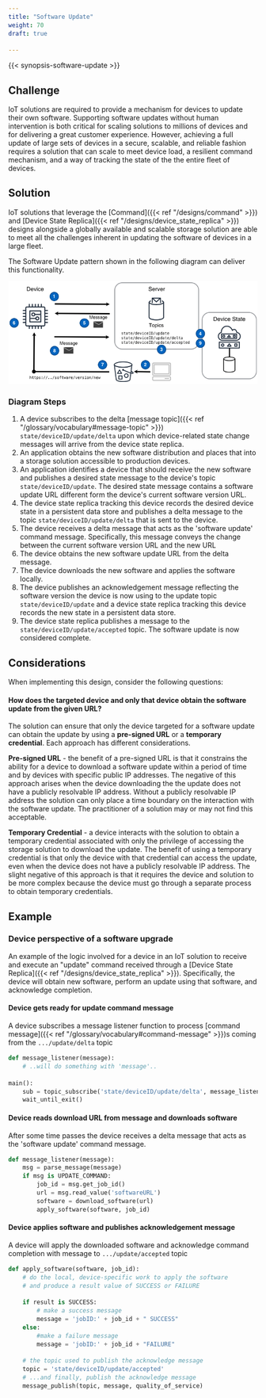 ```yaml
---
title: "Software Update"
weight: 70
draft: true

---
```


{{< synopsis-software-update >}}
<!--more-->

## Challenge
IoT solutions are required to provide a mechanism for devices to update their own software. Supporting software updates without human intervention is both critical for scaling solutions to millions of devices and for delivering a great customer experience. However, achieving a full update of large sets of devices in a secure, scalable, and reliable fashion requires a solution that can scale to meet device load, a resilient command mechanism, and a way of tracking the state of the the entire fleet of devices. 

## Solution
IoT solutions that leverage the [Command]({{< ref "/designs/command" >}}) and [Device State Replica]({{< ref "/designs/device_state_replica" >}}) designs alongside a globally available and scalable storage solution are able to meet all the challenges inherent in updating the software of devices in a large fleet. 

The Software Update pattern shown in the following diagram can deliver this functionality. 

![Software Update](software-update.png)

### Diagram Steps
1. A device subscribes to the delta [message topic]({{< ref "/glossary/vocabulary#message-topic" >}}) `state/deviceID/update/delta` upon which device-related state change messages will arrive from the device state replica.
2. An application obtains the new software distribution and places that into a storage solution accessible to production devices. 
3. An application identifies a device that should receive the new software and publishes a desired state message to the device's topic `state/deviceID/update`. The desired state message contains a software update URL different form the device's current software version URL.
4. The device state replica tracking this device records the desired device state in a persistent data store and publishes a delta message to the topic `state/deviceID/update/delta` that is sent to the device.
5. The device receives a delta message that acts as the 'software update' command message. Specifically, this message conveys the change between the current software version URL and the new URL
6. The device obtains the new software update URL from the delta message.
7. The device downloads the new software and applies the software locally.
8. The device publishes an acknowledgement message reflecting the software version the device is now using to the update topic `state/deviceID/update` and a device state replica tracking this device records the new state in a persistent data store. 
9. The device state replica publishes a message to the `state/deviceID/update/accepted` topic. The software update is now considered complete.

## Considerations
When implementing this design, consider the following questions:

#### How does the targeted device and only that device obtain the software update from the given URL?  
The solution can ensure that only the device targeted for a software update can obtain the update by using a **pre-signed URL** or a **temporary credential**. Each approach has different considerations. 

**Pre-signed URL** - the benefit of a pre-signed URL is that it constrains the ability for a device to download a software update within a period of time and by devices with specific public IP addresses. The negative of this approach arises when the device downloading the the update does not have a publicly resolvable IP address. Without a publicly resolvable IP address the solution can only place a time boundary on the interaction with the software update. The practitioner of a solution may or may not find this acceptable.    

**Temporary Credential** - a device interacts with the solution to obtain a temporary credential associated with only the privilege of accessing the storage solution to download the update. The benefit of using a temporary credential is that only the device with that credential can access the update, even when the device does not have a publicly resolvable IP address. The slight negative of this approach is that it requires the device and solution to be more complex because the device must go through a separate process to obtain temporary credentials.

## Example
### Device perspective of a software upgrade 
An example of the logic involved for a device in an IoT solution to receive and execute an "update" command received through a [Device State Replica]({{< ref "/designs/device_state_replica" >}}). Specifically, the device will obtain new software, perform an update using that software, and acknowledge completion.

#### Device gets ready for update command message
A device subscribes a message listener function to process [command message]({{< ref "/glossary/vocabulary#command-message" >}})s coming from the `.../update/delta` topic
```python
def message_listener(message):
    # ..will do something with 'message'.. 

main():
    sub = topic_subscribe('state/deviceID/update/delta', message_listener)
    wait_until_exit()
```

#### Device reads download URL from message and downloads software
After some time passes the device receives a delta message that acts as the 'software update' command message.
```python
def message_listener(message):
    msg = parse_message(message)
    if msg is UPDATE_COMMAND:
        job_id = msg.get_job_id()
        url = msg.read_value('softwareURL')
        software = download_software(url)
        apply_software(software, job_id)
```

#### Device applies software and publishes acknowledgement message
A device will apply the downloaded software and acknowledge command completion with message to `.../update/accepted` topic
```python
def apply_software(software, job_id):
    # do the local, device-specific work to apply the software
    # and produce a result value of SUCCESS or FAILURE
    
    if result is SUCCESS:
        # make a success message
        message = 'jobID:' + job_id + " SUCCESS"
    else:
        #make a failure message
        message = 'jobID:' + job_id + "FAILURE"
    
    # the topic used to publish the acknowledge message
    topic = 'state/deviceID/update/accepted'
    # ...and finally, publish the acknowledge message
    message_publish(topic, message, quality_of_service)
```

